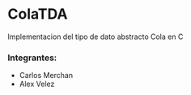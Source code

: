 # ColaTDA

Implementacion del tipo de dato abstracto Cola en C

### Integrantes:
* Carlos Merchan
* Alex Velez
